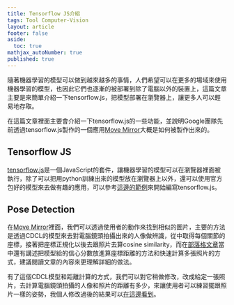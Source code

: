 ```yaml
---
title: Tensorflow JS介紹
tags: Tool Computer-Vision
layout: article
footer: false
aside:
  toc: true
mathjax_autoNumber: true
published: true
---
```


隨著機器學習的模型可以做到越來越多的事情，人們希望可以在更多的場域來使用機器學習的模型，也因此它們也逐漸的被部署到除了電腦以外的裝置上，這篇文章主要是來簡單介紹一下tensorflow.js，把模型部署在瀏覽器上，讓更多人可以輕易地存取。

<!--more-->

在這篇文章裡面主要會介紹一下tensorflow.js的一些功能，並說明Google團隊先前透過tensorflow.js製作的一個應用[Move Mirror](https://experiments.withgoogle.com/move-mirror)大概是如何被製作出來的。

## Tensorflow JS

[tensorflow.js](https://www.tensorflow.org/js?hl=zh-tw)是一個JavaScript的套件，讓機器學習的模型可以在瀏覽器裡面被執行，除了可以把用python訓練出來的模型放在瀏覽器上以外，還可以使用官方包好的模型來去做有趣的應用，可以參考[這邊的範例](https://github.com/tensorflow/tfjs-examples)來開始編寫tensorflow.js。

## Pose Detection

在[Move Mirror](https://experiments.withgoogle.com/move-mirror)裡面，我們可以透過使用者的動作來找到相似的圖片，主要的方法是透過CDCL的模型來去對電腦鏡頭拍攝出來的人像做辨識，從中取得每個關節的座標，接著把座標正規化以後去跟照片去算cosine similarity，而在[部落格文章](https://blog.tensorflow.org/2018/07/move-mirror-ai-experiment-with-pose-estimation-tensorflow-js.html)當中還有講述把模型給的信心分數放進算座標距離的方法和快速計算多張照片的方式，建議閱讀文章的內容來更理解詳細的做法。

有了這個CDCL模型和距離計算的方式，我們可以對它稍做修改，改成給定一張照片，去計算電腦鏡頭拍攝的人像和照片的距離有多少，來讓使用者可以練習擺跟照片一樣的姿勢，我個人修改過後的結果可以[在這邊看到](https://wjohn1483.github.io/pose_copier/?model=movenet)。
